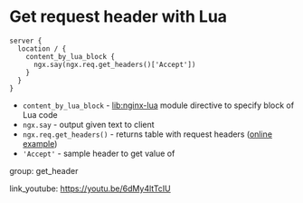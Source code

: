 # Get request header with Lua

```nginx
server {
  location / {
    content_by_lua_block {
      ngx.say(ngx.req.get_headers()['Accept'])
    }
  }
}
```

- `content_by_lua_block` - [lib:nginx-lua](/nginx-lua/how-to-install-nginx-lua-module-in-ubuntu-ubuntuversion) module directive to specify block of Lua code
- `ngx.say` - output given text to client
- `ngx.req.get_headers()` - returns table with request headers ([online example](http://lua.onelinerhub.com/get_header))
- `'Accept'` - sample header to get value of

group: get_header


link_youtube: https://youtu.be/6dMy4ltTcIU

